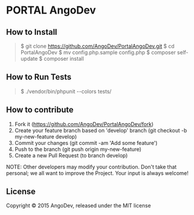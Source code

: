 # PORTAL AngoDev

## How to Install

> $ git clone https://github.com/AngoDev/PortalAngoDev.git
> $ cd PortalAngoDev
> $ mv config.php.sample config.php
> $ composer self-update
> $ composer install

## How to Run Tests

> $ ./vendor/bin/phpunit --colors tests/

## How to contribute

1. Fork it (https://github.com/AngoDev/PortalAngoDev/fork)
2. Create your feature branch based on 'develop' branch (git checkout -b my-new-feature develop)
3. Commit your changes (git commit -am 'Add some feature')
4. Push to the branch (git push origin my-new-feature)
5. Create a new Pull Request (to branch develop)

NOTE: Other developers may modify your contribution. Don't take that personal; we all want to improve the Project. Your input is always welcome!

## License

Copyright © 2015 AngoDev, released under the MIT license
